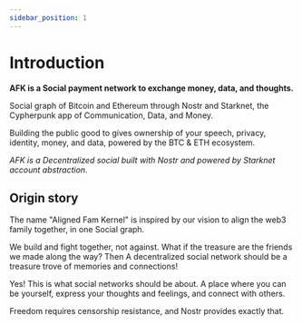 ```yaml
---
sidebar_position: 1
---
```


# Introduction


**AFK is a Social payment network to exchange money, data, and thoughts.**

Social graph of Bitcoin and Ethereum through Nostr and Starknet, the Cypherpunk app of Communication, Data, and Money.

Building the public good to gives ownership of your speech, privacy, identity, money, and data, powered by the BTC & ETH ecosystem.

*AFK is a Decentralized social built with Nostr and powered by Starknet account abstraction*.

## Origin story

The name "Aligned Fam Kernel" is inspired by our vision to align the web3 family together, in one Social graph.

We build and fight together, not against. What if the treasure are the friends we made along the way? Then A decentralized social network should be a treasure trove of memories and connections!

Yes! This is what social networks should be about. A place where you can be yourself, express your thoughts and feelings, and connect with others.

Freedom requires censorship resistance, and Nostr provides exactly that.
